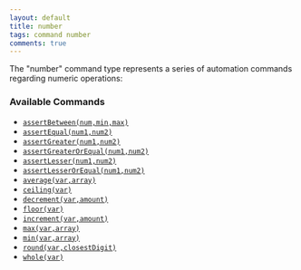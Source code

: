 ```yaml
---
layout: default
title: number
tags: command number
comments: true
---
```



The "number" command type represents a series of automation commands regarding numeric operations:


### Available Commands
- [`assertBetween(num,min,max)`](assertBetween(num,min,max))
- [`assertEqual(num1,num2)`](assertEqual(num1,num2))
- [`assertGreater(num1,num2)`](assertGreater(num1,num2))
- [`assertGreaterOrEqual(num1,num2)`](assertGreaterOrEqual(num1,num2))
- [`assertLesser(num1,num2)`](assertLesser(num1,num2))
- [`assertLesserOrEqual(num1,num2)`](assertLesserOrEqual(num1,num2))
- [`average(var,array)`](average(var,array))
- [`ceiling(var)`](ceiling(var))
- [`decrement(var,amount)`](decrement(var,amount))
- [`floor(var)`](floor(var))
- [`increment(var,amount)`](increment(var,amount))
- [`max(var,array)`](max(var,array))
- [`min(var,array)`](min(var,array))
- [`round(var,closestDigit)`](roundTo(var,closestDigit))
- [`whole(var)`](whole(var))
